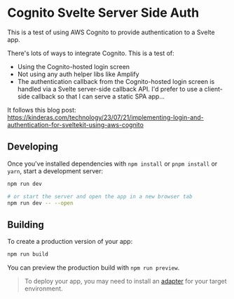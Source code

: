 # Cognito Svelte Server Side Auth

This is a test of using AWS Cognito to provide authentication to a Svelte app.

There's lots of ways to integrate Cognito.  This is a test of:
 * Using the Cognito-hosted login screen
 * Not using any auth helper libs like Amplify
 * The authentication callback from the Cognito-hosted login screen is handled via a Svelte server-side callback API.  I'd prefer to use a client-side callback so that I can serve a static SPA app...

It follows this blog post:
https://kinderas.com/technology/23/07/21/implementing-login-and-authentication-for-sveltekit-using-aws-cognito

## Developing

Once you've installed dependencies with `npm install` or `pnpm install` or `yarn`, start a development server:

```bash
npm run dev

# or start the server and open the app in a new browser tab
npm run dev -- --open
```

## Building

To create a production version of your app:

```bash
npm run build
```

You can preview the production build with `npm run preview`.

> To deploy your app, you may need to install an [adapter](https://kit.svelte.dev/docs/adapters) for your target environment.
